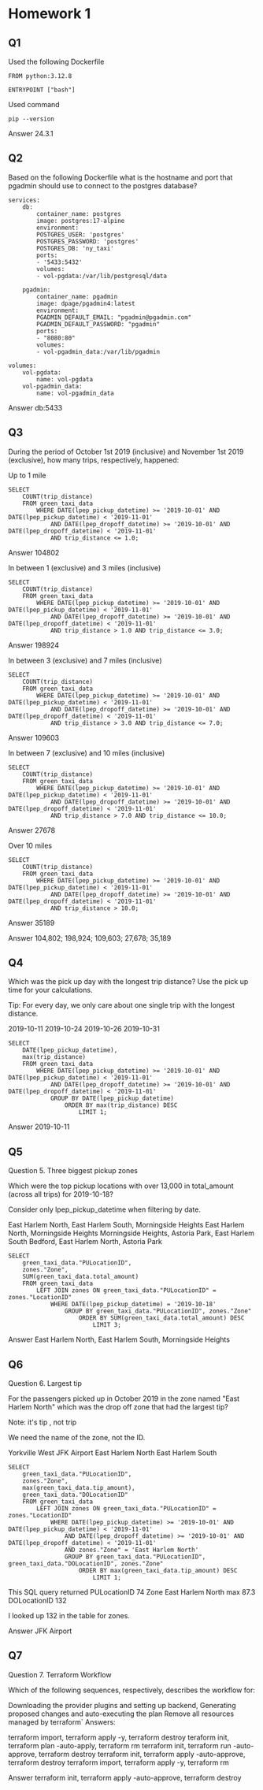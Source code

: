 # Homework 1

## Q1

Used the following Dockerfile

    FROM python:3.12.8

    ENTRYPOINT ["bash"]

Used command

    pip --version

Answer 24.3.1

## Q2

Based on the following Dockerfile what is the hostname and port that pgadmin should use to connect to the postgres database?

    services:
        db:
            container_name: postgres
            image: postgres:17-alpine
            environment:
            POSTGRES_USER: 'postgres'
            POSTGRES_PASSWORD: 'postgres'
            POSTGRES_DB: 'ny_taxi'
            ports:
            - '5433:5432'
            volumes:
            - vol-pgdata:/var/lib/postgresql/data

        pgadmin:
            container_name: pgadmin
            image: dpage/pgadmin4:latest
            environment:
            PGADMIN_DEFAULT_EMAIL: "pgadmin@pgadmin.com"
            PGADMIN_DEFAULT_PASSWORD: "pgadmin"
            ports:
            - "8080:80"
            volumes:
            - vol-pgadmin_data:/var/lib/pgadmin  

    volumes:
        vol-pgdata:
            name: vol-pgdata
        vol-pgadmin_data:
            name: vol-pgadmin_data

Answer db:5433

## Q3

During the period of October 1st 2019 (inclusive) and November 1st 2019 (exclusive), how many trips, respectively, happened:

Up to 1 mile

    SELECT
        COUNT(trip_distance)
        FROM green_taxi_data
            WHERE DATE(lpep_pickup_datetime) >= '2019-10-01' AND DATE(lpep_pickup_datetime) < '2019-11-01'
                AND DATE(lpep_dropoff_datetime) >= '2019-10-01' AND DATE(lpep_dropoff_datetime) < '2019-11-01'
                AND trip_distance <= 1.0;

Answer 104802

In between 1 (exclusive) and 3 miles (inclusive)

    SELECT
        COUNT(trip_distance)
        FROM green_taxi_data
            WHERE DATE(lpep_pickup_datetime) >= '2019-10-01' AND DATE(lpep_pickup_datetime) < '2019-11-01'
                AND DATE(lpep_dropoff_datetime) >= '2019-10-01' AND DATE(lpep_dropoff_datetime) < '2019-11-01'
                AND trip_distance > 1.0 AND trip_distance <= 3.0;

Answer 198924

In between 3 (exclusive) and 7 miles (inclusive)

    SELECT
        COUNT(trip_distance)
        FROM green_taxi_data
            WHERE DATE(lpep_pickup_datetime) >= '2019-10-01' AND DATE(lpep_pickup_datetime) < '2019-11-01'
                AND DATE(lpep_dropoff_datetime) >= '2019-10-01' AND DATE(lpep_dropoff_datetime) < '2019-11-01'
                AND trip_distance > 3.0 AND trip_distance <= 7.0;

Answer 109603

In between 7 (exclusive) and 10 miles (inclusive)

    SELECT
        COUNT(trip_distance)
        FROM green_taxi_data
            WHERE DATE(lpep_pickup_datetime) >= '2019-10-01' AND DATE(lpep_pickup_datetime) < '2019-11-01'
                AND DATE(lpep_dropoff_datetime) >= '2019-10-01' AND DATE(lpep_dropoff_datetime) < '2019-11-01'
                AND trip_distance > 7.0 AND trip_distance <= 10.0;

Answer 27678

Over 10 miles

    SELECT
        COUNT(trip_distance)
        FROM green_taxi_data
            WHERE DATE(lpep_pickup_datetime) >= '2019-10-01' AND DATE(lpep_pickup_datetime) < '2019-11-01'
                AND DATE(lpep_dropoff_datetime) >= '2019-10-01' AND DATE(lpep_dropoff_datetime) < '2019-11-01'
                AND trip_distance > 10.0;

Answer 35189

Answer 104,802; 198,924; 109,603; 27,678; 35,189

## Q4

Which was the pick up day with the longest trip distance? Use the pick up time for your calculations.

Tip: For every day, we only care about one single trip with the longest distance.

2019-10-11
2019-10-24
2019-10-26
2019-10-31

    SELECT
        DATE(lpep_pickup_datetime),
        max(trip_distance)
        FROM green_taxi_data
            WHERE DATE(lpep_pickup_datetime) >= '2019-10-01' AND DATE(lpep_pickup_datetime) < '2019-11-01'
                AND DATE(lpep_dropoff_datetime) >= '2019-10-01' AND DATE(lpep_dropoff_datetime) < '2019-11-01'
                GROUP BY DATE(lpep_pickup_datetime)
                    ORDER BY max(trip_distance) DESC
                        LIMIT 1;

Answer 2019-10-11

## Q5

Question 5. Three biggest pickup zones

Which were the top pickup locations with over 13,000 in total_amount (across all trips) for 2019-10-18?

Consider only lpep_pickup_datetime when filtering by date.

East Harlem North, East Harlem South, Morningside Heights
East Harlem North, Morningside Heights
Morningside Heights, Astoria Park, East Harlem South
Bedford, East Harlem North, Astoria Park

    SELECT
        green_taxi_data."PULocationID",
        zones."Zone",
        SUM(green_taxi_data.total_amount)
        FROM green_taxi_data
            LEFT JOIN zones ON green_taxi_data."PULocationID" = zones."LocationID"
                WHERE DATE(lpep_pickup_datetime) = '2019-10-18'
                    GROUP BY green_taxi_data."PULocationID", zones."Zone"
                        ORDER BY SUM(green_taxi_data.total_amount) DESC
                            LIMIT 3;

Answer East Harlem North, East Harlem South, Morningside Heights

## Q6

Question 6. Largest tip

For the passengers picked up in October 2019 in the zone named "East Harlem North" which was the drop off zone that had the largest tip?

Note: it's tip , not trip

We need the name of the zone, not the ID.

Yorkville West
JFK Airport
East Harlem North
East Harlem South

    SELECT
        green_taxi_data."PULocationID",
        zones."Zone",
        max(green_taxi_data.tip_amount),
        green_taxi_data."DOLocationID"
        FROM green_taxi_data
            LEFT JOIN zones ON green_taxi_data."PULocationID" = zones."LocationID"
                WHERE DATE(lpep_pickup_datetime) >= '2019-10-01' AND DATE(lpep_pickup_datetime) < '2019-11-01'
                    AND DATE(lpep_dropoff_datetime) >= '2019-10-01' AND DATE(lpep_dropoff_datetime) < '2019-11-01'
                    AND zones."Zone" = 'East Harlem North'
                    GROUP BY green_taxi_data."PULocationID", green_taxi_data."DOLocationID", zones."Zone"
                        ORDER BY max(green_taxi_data.tip_amount) DESC
                            LIMIT 1;

This SQL query returned
PULocationID 74
Zone East Harlem North
max 87.3
DOLocationID 132

I looked up 132 in the table for zones.

Answer JFK Airport

## Q7

Question 7. Terraform Workflow

Which of the following sequences, respectively, describes the workflow for:

Downloading the provider plugins and setting up backend,
Generating proposed changes and auto-executing the plan
Remove all resources managed by terraform`
Answers:

terraform import, terraform apply -y, terraform destroy
teraform init, terraform plan -auto-apply, terraform rm
terraform init, terraform run -auto-approve, terraform destroy
terraform init, terraform apply -auto-approve, terraform destroy
terraform import, terraform apply -y, terraform rm

Answer terraform init, terraform apply -auto-approve, terraform destroy